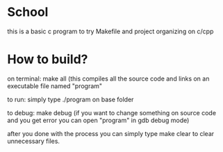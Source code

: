 # School
this is a basic c program to try Makefile and project organizing on c/cpp

# How to build?
on terminal: make all (this compiles all the source code and links on an executable file named "program"

to run: simply type ./program on base folder

to debug: make debug (if you want to change something on source code and you get error you can open "program" in gdb debug mode)

after you done with the process you can simply type make clear to clear unnecessary files.
